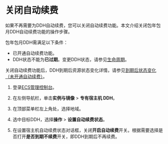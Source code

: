 # 关闭自动续费

如果不再需要为DDH自动续费，您可以关闭自动续费功能。本文介绍关闭包年包月DDH自动续费功能的操作步骤。

包年包月DDH需满足以下条件：

-   已开通自动续费功能。
-   DDH状态不能为**已过期**。变更DDH状态，请参见[生命周期](/intl.zh-CN/产品简介/生命周期.md)。

关闭自动续费功能后，DDH到期后资源状态变化详情，请参见[到期后状态变化（未开通自动续费）](/intl.zh-CN/产品定价/包年包月.md)。

1.  登录[ECS管理控制台](https://ecs.console.aliyun.com)。

2.  在左侧导航栏，单击**实例与镜像** \> **专有宿主机 DDH**。

3.  在顶部菜单栏左上角处，选择地域。

4.  选中目标DDH，选择**操作** \> **设置自动续费状态**。

5.  在设置宿主机自动续费状态对话框，关闭**开启自动续费**开关。根据需要选择是否打开**是否到期不续费**开关，即DDH到期后不再续费。


